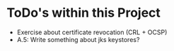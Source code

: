 # ToDo's within this Project

   * Exercise about certificate revocation (CRL + OCSP)
   * A.5: Write something about jks keystores?
